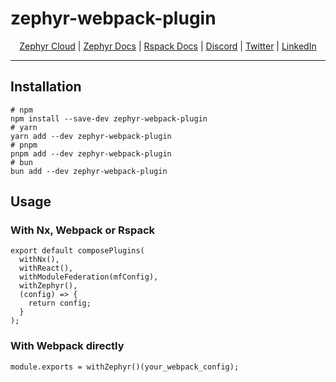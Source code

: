 # zephyr-webpack-plugin

<div align="center">

[Zephyr Cloud](https://zephyr-cloud.io) | [Zephyr Docs](https://docs.zephyr-cloud.io/recipes/rspack-react) | [Rspack Docs](https://rspack.dev) | [Discord](https://zephyr-cloud.io/discord) | [Twitter](https://x.com/ZephyrCloudIO) | [LinkedIn](https://www.linkedin.com/company/zephyr-cloud/)

<hr/>
</div>

## Installation

```
# npm
npm install --save-dev zephyr-webpack-plugin
# yarn
yarn add --dev zephyr-webpack-plugin
# pnpm
pnpm add --dev zephyr-webpack-plugin
# bun
bun add --dev zephyr-webpack-plugin
```

## Usage

### With Nx, Webpack or Rspack

```
export default composePlugins(
  withNx(),
  withReact(),
  withModuleFederation(mfConfig),
  withZephyr(),
  (config) => {
    return config;
  }
);
```

### With Webpack directly

```
module.exports = withZephyr()(your_webpack_config);

```

